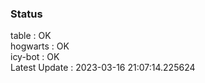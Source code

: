 ### Status


table : OK  
hogwarts : OK  
icy-bot : OK  
Latest Update : 2023-03-16 21:07:14.225624
